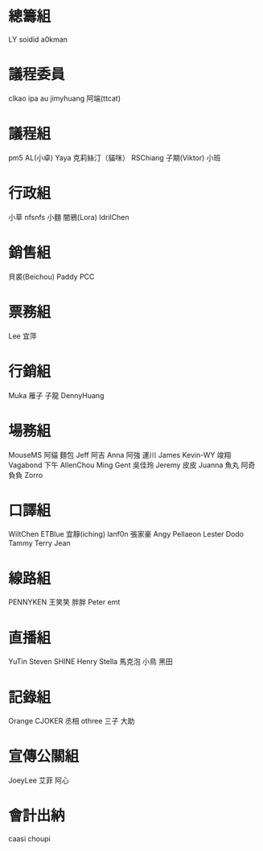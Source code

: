 # 總籌組

LY soidid a0kman

# 議程委員

clkao ipa au jimyhuang 阿端(ttcat)

# 議程組

pm5 AL(小卓) Yaya 克莉絲汀（貓咪）
RSChiang 子期(Viktor) 小班

# 行政組

小草 nfsnfs 小麵 闇鴉(Lora) IdrilChen

# 銷售組

貝裘(Beichou) Paddy PCC

# 票務組

Lee 宜萍

# 行銷組

Muka 雁子 子龍 DennyHuang

# 場務組

MouseMS 阿貓 麵包 Jeff 阿吉
Anna 阿強 運川 James Kevin-WY
竣翔 Vagabond 下午 AllenChou Ming
Gent 吳佳玲 Jeremy 皮皮 Juanna
魚丸 阿奇 負負 Zorro

# 口譯組

WiltChen ETBlue 宜靜(iching) lanf0n 張家豪
Angy Pellaeon Lester Dodo Tammy
Terry Jean

# 線路組

PENNYKEN 王笑笑 胖胖 Peter emt

# 直播組

YuTin Steven SHINE Henry Stella
馬克泡 小鳥 黑田

# 記錄組

Orange CJOKER 丞相 othree 三子 大助

# 宣傳公關組

JoeyLee 艾菲 阿心

# 會計出納

caasi choupi
